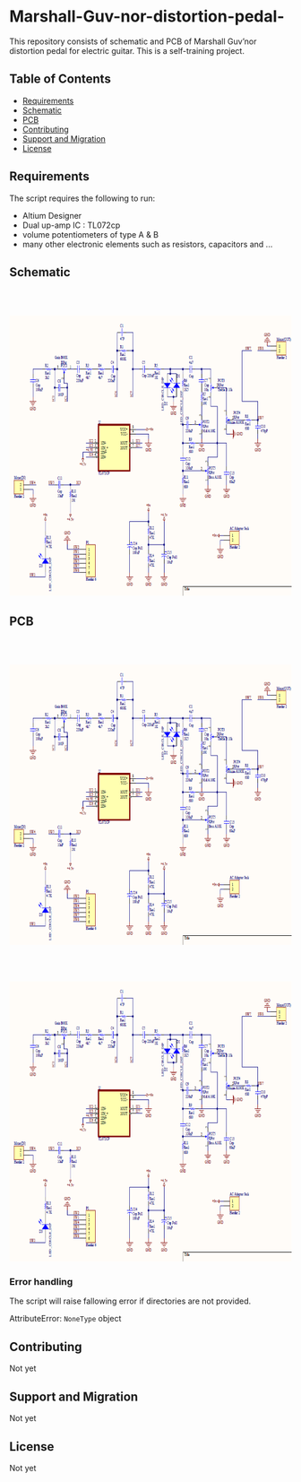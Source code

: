 # Marshall-Guv-nor-distortion-pedal-

This repository consists of schematic and PCB of Marshall Guv’nor distortion pedal for electric guitar. 
This is a self-training project.


Table of Contents
-----------------

  * [Requirements](#requirements)
  * [Schematic](#schematic)
  * [PCB](#pcb)
  * [Contributing](#contributing)
  * [Support and Migration](#support-and-migration)
  * [License](#license)

Requirements
------------

The script requires the following to run:

  * Altium Designer
  * Dual up-amp IC : TL072cp
  * volume potentiometers of type A & B
  * many other electronic elements such as resistors, capacitors and ...


Schematic
-----

<br/>
<br/>
<p align="center">
<img src= "https://github.com/Anahita-ghloo/Marshall-Guv-nor-distortion-pedal-/blob/main/2021-10-11_19-00-25.png" width="800" height="500">
</p>

PCB
-----

<br/>
<br/>
<p align="center">
<img src= "https://github.com/Anahita-ghloo/Marshall-Guv-nor-distortion-pedal-/blob/main/2021-10-11_19-00-25.png" width="800" height="500">
</p>
<br/>
<br/>
<p align="center">
<img src= "https://github.com/Anahita-ghloo/Marshall-Guv-nor-distortion-pedal-/blob/main/2021-10-11_19-00-25.png" width="800" height="500">
</p>

### Error handling

The script will raise fallowing error if directories are not provided.

AttributeError: `NoneType` object

Contributing
-----

Not yet

Support and Migration
-----

Not yet

License
-----

Not yet

